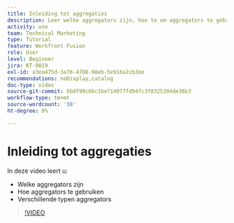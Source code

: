 ```yaml
---
title: Inleiding tot aggregaties
description: Leer welke aggregators zijn, hoe te om aggregators te gebruiken, en de verschillende types van aggregators in  [!DNL Adobe Workfront Fusion].
activity: use
team: Technical Marketing
type: Tutorial
feature: Workfront Fusion
role: User
level: Beginner
jira: KT-9019
exl-id: a3ea475d-3a76-4788-98eb-5e916a2cb3ee
recommendations: noDisplay,catalog
doc-type: video
source-git-commit: bbdf99c6bc1be714077fd94fc3f8325394de36b3
workflow-type: tm+mt
source-wordcount: '38'
ht-degree: 0%

---
```


# Inleiding tot aggregaties

In deze video leert u:

* Welke aggregators zijn
* Hoe aggregators te gebruiken
* Verschillende typen aggregators

>[!VIDEO](https://video.tv.adobe.com/v/335279/?quality=12&learn=on&enablevpops=1)
